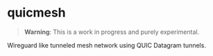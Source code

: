 # quicmesh

> **Warning**: This is a work in progress and purely experimental.

Wireguard like tunneled mesh network using QUIC Datagram tunnels.

